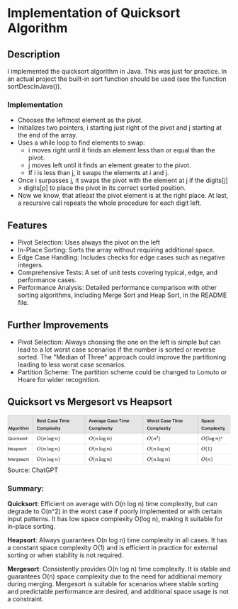 # Implementation of Quicksort Algorithm

## Description

I implemented the quicksort algorithm in Java. This was just for practice. In an actual project the built-in sort function should be used (see the function sortDescInJava()).

### Implementation

- Chooses the leftmost element as the pivot.
- Initializes two pointers, i starting just right of the pivot and j starting at the end of the array.
- Uses a while loop to find elements to swap:
  - i moves right until it finds an element less than or equal than the pivot.
  - j moves left until it finds an element greater to the pivot.
  - If i is less than j, it swaps the elements at i and j.
- Once i surpasses j, it swaps the pivot with the element at j if the digits[j] > digits[p] to place the pivot in its correct sorted position.
- Now we know, that atleast the pivot element is at the right place. At last, a recursive call repeats the
  whole procedure for each digit left.

## Features

- Pivot Selection: Uses always the pivot on the left
- In-Place Sorting: Sorts the array without requiring additional space.
- Edge Case Handling: Includes checks for edge cases such as negative integers.
- Comprehensive Tests: A set of unit tests covering typical, edge, and performance cases.
- Performance Analysis: Detailed performance comparison with other sorting algorithms, including Merge Sort and Heap Sort, in the README file.

## Further Improvements

- Pivot Selection: Always choosing the one on the left is simple but can lead to a lot worst case scenarios
if the number is sorted or reverse sorted. The "Median of Three" approach could improve the partitioning leading to
less worst case scenarios. 
- Partition Scheme: The partition scheme could be changed to Lomuto or Hoare for wider recognition. 

## Quicksort vs Mergesort vs Heapsort

![img.png](img.png)
Source: ChatGPT

### Summary:

**Quicksort**: Efficient on average with O(n log n) time complexity, but can degrade to O(n^2) in the worst case if poorly implemented or with certain input patterns. It has low space complexity O(log n), making it suitable for in-place sorting.

**Heapsort**: Always guarantees O(n log n) time complexity in all cases. It has a constant space complexity O(1) and is efficient in practice for external sorting or when stability is not required.

**Mergesort**: Consistently provides O(n log n) time complexity. It is stable and guarantees O(n) space complexity due to the need for additional memory during merging. Mergesort is suitable for scenarios where stable sorting and predictable performance are desired, and additional space usage is not a constraint.